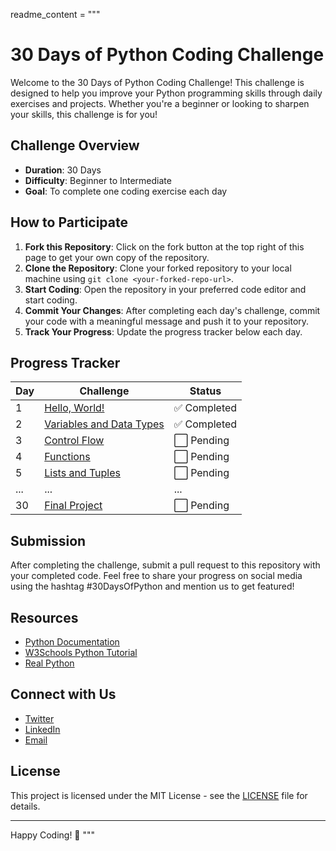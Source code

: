 readme_content = """
# 30 Days of Python Coding Challenge

Welcome to the 30 Days of Python Coding Challenge! This challenge is designed to help you improve your Python programming skills through daily exercises and projects. Whether you're a beginner or looking to sharpen your skills, this challenge is for you!

## Challenge Overview

- **Duration**: 30 Days
- **Difficulty**: Beginner to Intermediate
- **Goal**: To complete one coding exercise each day

## How to Participate

1. **Fork this Repository**: Click on the fork button at the top right of this page to get your own copy of the repository.
2. **Clone the Repository**: Clone your forked repository to your local machine using `git clone <your-forked-repo-url>`.
3. **Start Coding**: Open the repository in your preferred code editor and start coding.
4. **Commit Your Changes**: After completing each day's challenge, commit your code with a meaningful message and push it to your repository.
5. **Track Your Progress**: Update the progress tracker below each day.

## Progress Tracker

| Day | Challenge | Status |
|-----|-----------|--------|
| 1   | [Hello, World!](challenges/hello.py) | ✅ Completed |
| 2   | [Variables and Data Types](challenges/day02.md) | ✅ Completed |
| 3   | [Control Flow](challenges/day03.md) | ⬜ Pending |
| 4   | [Functions](challenges/day04.md) | ⬜ Pending |
| 5   | [Lists and Tuples](challenges/day05.md) | ⬜ Pending |
| ... | ...       | ...    |
| 30  | [Final Project](challenges/day30.md) | ⬜ Pending |

## Submission

After completing the challenge, submit a pull request to this repository with your completed code. Feel free to share your progress on social media using the hashtag #30DaysOfPython and mention us to get featured!

## Resources

- [Python Documentation](https://docs.python.org/3/)
- [W3Schools Python Tutorial](https://www.w3schools.com/python/)
- [Real Python](https://realpython.com/)

## Connect with Us

- [Twitter](https://twitter.com/Techja99nerd)
- [LinkedIn](https://www.linkedin.com/in/james-muchiri)
- [Email](mailto:your.techspaceerror404@gmail.com)

## License

This project is licensed under the MIT License - see the [LICENSE](LICENSE) file for details.

---

Happy Coding! 🚀
"""


